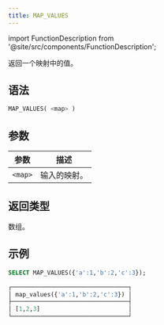 ```yaml
---
title: MAP_VALUES
---
```

import FunctionDescription from '@site/src/components/FunctionDescription';

<FunctionDescription description="引入或更新：v1.2.429"/>

返回一个映射中的值。

## 语法

```sql
MAP_VALUES( <map> )
```

## 参数

| 参数       | 描述         |
|-----------|--------------|
| `<map>`   | 输入的映射。 |

## 返回类型

数组。

## 示例

```sql
SELECT MAP_VALUES({'a':1,'b':2,'c':3});

┌─────────────────────────────────┐
│ map_values({'a':1,'b':2,'c':3}) │
├─────────────────────────────────┤
│ [1,2,3]                         │
└─────────────────────────────────┘
```